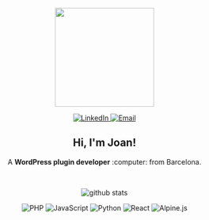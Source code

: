 <div align="center">
  <br>
    <a href="https://sirvelia.com/">
      <img width="200" height="200" src="https://avatars.githubusercontent.com/u/47475754?v=4" />
    </a>
    <br>
    <p>
      <a href="https://www.linkedin.com/in/joan-rodas-cusid%C3%B3-066346122/">
        <img src="https://img.shields.io/badge/LinkedIn-0073aa?style=flat-square&logo=linkedin&logoColor=white" alt="LinkedIn" title="LinkedIn" />
      </a>
      <a href="mailto:joan@sirvelia.com">
        <img src="https://img.shields.io/badge/Email me-333333?style=flat-square&logo=gmail&logoColor=white" alt="Email" title="Email" />
      </a>
    </p>
  <h2>Hi, I'm Joan!</h2><p>A <b>WordPress plugin developer</b> :computer: from Barcelona.</p>
  <br>
  <p align="center"><img src="https://github-readme-stats.vercel.app/api?username=joanrodas&theme=dark&show_icons=true&count_private=true&hide=stars,issues" alt="github stats" title="github stats" /></p>
  
  <p align="center">
    <img src="https://img.shields.io/badge/PHP-informational?style=for-the-badge&logo=php&logoColor=22242f&color=8892bf" alt="PHP" title="PHP" />
    <img src="https://img.shields.io/badge/JS-informational?style=for-the-badge&logo=javascript&logoColor=fcdc00&color=ec008c" alt="JavaScript" title="JavaScript" />
    <img src="https://img.shields.io/badge/Python-informational?style=for-the-badge&logo=python&logoColor=ffe160&color=4483b5" alt="Python" title="Python" />
    <img src="https://img.shields.io/badge/React-informational?style=for-the-badge&logo=react&logoColor=61dafb&color=20232a" alt="React" title="React" />
    <img src="https://img.shields.io/badge/Alpine.js-informational?style=for-the-badge&logo=alpine.js&logoColor=77c1d2&color=2d3441" alt="Alpine.js" title="Alpine.js" />
  </p>
</div>



